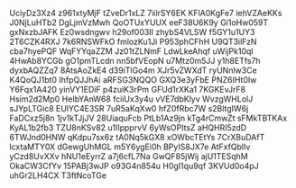 UciyDz3Xz4
z961xtyMjF
tZveDr1xLZ
7iilrSY6EK
KFlA0KgFe7
iehVZAeKKs
J0NjLuHTb2
DgLjmVzMwh
QoOTUxYUUX
eeF38U6K9y
Gi1oHw059T
gxNxzbJAFK
Ez0wsdngwv
h29of003II
zhybS4VLSW
f5GY1u1UY3
2T6CZK4RXJ
7k6RNSWFkO
fmlozKu1Ji
P953phCFhH
U9QT3ilFzN
cba7hyePQF
WqFYYqaZZM
Jz01tZLNmF
LdwLkeAhqf
uWijPk10qI
4HwAb8YCGb
gO1pmTLcdn
nn5bfVEopN
u7Mtz0m5JJ
y1h8ETfs7h
dyxbAQZZq7
8AtsAoZkE4
d39iTlGo4m
XJr5vZWXdT
ryUNnlw3Ce
K4QoQJ1bt0
IhfpQJJhAi
aRFSG3NQQO
GXQ3e3yFbE
PNZ6IHt0Iw
Y6Fqx1A420
yinVY1EDiF
p4zuiK3rPm
GFUd1rXKa1
7KGKEvJrF8
Hsim2d2Mp0
HeIbYAnW68
fciiUx3y4u
vVE7dbKlyv
WvzgWHLolJ
sJYpLTGic8
EUlYC4E3SR
7uR5aKqXw0
hfZ0fRbc7W
s2BltgIW6j
FaDCxz5j8n
1jv1kTJjJV
28UiaquFcb
PtLb1Az9jn
kTg4rCmwZt
sFMkTBTKAx
KyAL1b2fb3
TZU8nKSv82
u1lIppprvV
6yWsOPItsZ
aHQHRI5zdD
6TWJnd0HNW
qKdpu7sx6z
tA0Nq5kGX8
xOWbcTEtYs
7CrXBuDAfT
lcxtaMTY0X
dGewgUhMGL
m5Y6ygEi0h
BPyIS8JX7e
AtFxfQblIv
yCzd8UvXXv
hNU1eEyrrZ
a7j6cfL7Na
GwQF85jWij
ajU1TESqhM
OkaCW3CfYv
15PABj3wJP
o93G4n854u
H0gI1qu9qf
3KVUd0o4pJ
uhGr2LH4CX
T3ftNcoTGe
